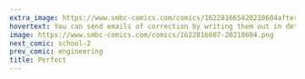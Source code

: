 ```yaml
---
extra_image: https://www.smbc-comics.com/comics/162281665420210604after.png
hovertext: You can send emails of correction by writing them out in detail and then pressing the discard button.
image: https://www.smbc-comics.com/comics/1622816607-20210604.png
next_comic: school-2
prev_comic: engineering
title: Perfect
---
```


